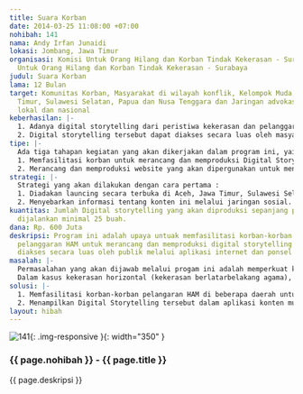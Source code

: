 ```yaml
---
title: Suara Korban
date: 2014-03-25 11:08:00 +07:00
nohibah: 141
nama: Andy Irfan Junaidi
lokasi: Jombang, Jawa Timur
organisasi: Komisi Untuk Orang Hilang dan Korban Tindak Kekerasan - SurabayaKomisi
  Untuk Orang Hilang dan Korban Tindak Kekerasan - Surabaya
judul: Suara Korban
lama: 12 Bulan
target: Komunitas Korban, Masyarakat di wilayah konflik, Kelompok Muda, di Aceh, Jawa
  Timur, Sulawesi Selatan, Papua dan Nusa Tenggara dan Jaringan advokasi HAM di tingkat
  lokal dan nasional
keberhasilan: |-
  1. Adanya digital storytelling dari peristiwa kekerasan dan pelanggaran HAM yang terjadi di Aceh, Jawa timur, Sulawesi, Nusa tenggara dan Papua.
  2. Digital storytelling tersebut dapat diakses secara luas oleh masyarakat di lima tempat tersebut.
tipe: |-
  Ada tiga tahapan kegiatan yang akan dikerjakan dalam program ini, yaitu :
  1. Memfasilitasi korban untuk merancang dan memproduksi Digital Storytelling tentang peristiwa kekerasan dan pelanggaran HAM yang mereka alami dan rasakan. Dalam Digital Storytelling, korban tampil secara langsung dengan durasi paling lama 10 menit.
  2. Merancang dan memproduksi website yang akan dipergunakan untuk menampilkan digital storytelling tersebut; Website ini dirancang untuk dapat diakses melaui seluler.
strategi: |-
  Strategi yang akan dilakukan dengan cara pertama :
  1. Diadakan launcing secara terbuka di Aceh, Jawa Timur, Sulawesi Selatan, Papua dan Nusa Tenggara dengan publikasi yang luas melalui kerjasama dengan komunitas jurnalis.
  2. Menyebarkan informasi tentang konten ini melalui jaringan sosial.
kuantitas: Jumlah Digital storytelling yang akan diproduksi sepanjang program ini
  dijalankan minimal 25 buah.
dana: Rp. 600 Juta
deskripsi: Program ini adalah upaya untuak memfasilitasi korban-korban kekerasan dan
  pelanggaran HAM untuk merancang dan memproduksi digital storytelling yang dapat
  diakses secara luas oleh publik melalui aplikasi internet dan ponsel (smartpohone).
masalah: |-
  Permasalahan yang akan dijawab melalui progam ini adalah memperkuat kapasitas korban dalam advokasi HAM melalui upaya membangun simpati publik atas peristiwa kekerasan dan pelanggaran ham yang dialami langsung oleh Korban.
  Dalam kasus kekerasan horizontal (kekerasan berlatarbelakang agama), inisiatif ini akan menjadi alat untuk klarifikasi kesalahpahaman antar kelompok, dan memperkuat upaya rekonsiliasi.
solusi: |-
  1. Memfasilitasi korban-korban pelangaran HAM di beberapa daerah untuk merancang, dan memproduksi Digital Storytelling yang mampu memperkuat empati publik atas peristiwa kekerasan dan pelanggaran HAM yang dialami korban.
  2. Menampilkan Digital Storytelling tersebut dalam aplikasi konten multimedia yang dapat diakses di internet dan perangkat seluler.
layout: hibah
---
```


![141](/static/img/hibahcms/141.png){: .img-responsive }{: width="350" }

### {{ page.nohibah }} - {{ page.title }}

{{ page.deskripsi }}
